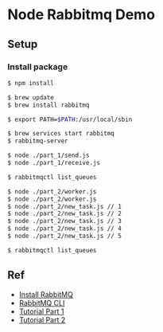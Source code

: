 # Node Rabbitmq Demo

## Setup
### Install package
```sh 
$ npm install

$ brew update
$ brew install rabbitmq

$ export PATH=$PATH:/usr/local/sbin

$ brew services start rabbitmq
$ rabbitmq-server
```

```sh
$ node ./part_1/send.js
$ node ./part_1/receive.js

$ rabbitmqctl list_queues
```

```sh
$ node ./part_2/worker.js
$ node ./part_2/worker.js
$ node ./part_2/new_task.js // 1
$ node ./part_2/new_task.js // 2
$ node ./part_2/new_task.js // 3
$ node ./part_2/new_task.js // 4
$ node ./part_2/new_task.js // 5

$ rabbitmqctl list_queues
```

## Ref
- [Install RabbitMQ](https://www.rabbitmq.com/install-homebrew.html)
- [RabbitMQ CLI](https://www.rabbitmq.com/cli.html)
- [Tutorial Part 1](https://www.rabbitmq.com/tutorials/tutorial-one-javascript.html)
- [Tutorial Part 2](https://www.rabbitmq.com/tutorials/tutorial-two-javascript.html)
